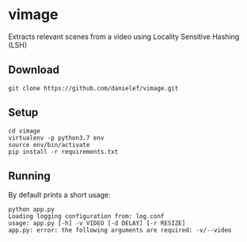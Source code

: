 # vimage
Extracts relevant scenes from a video using Locality Sensitive Hashing (LSH)

## Download

```
git clone https://github.com/danielef/vimage.git
```

## Setup
```
cd vimage
virtualenv -p python3.7 env
source env/bin/activate
pip install -r requirements.txt
```

## Running
By default prints a short usage:
```
python app.py
Loading logging configuration from: log.conf
usage: app.py [-h] -v VIDEO [-d DELAY] [-r RESIZE]
app.py: error: the following arguments are required: -v/--video
```

